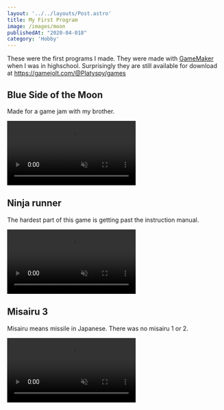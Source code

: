 ```yaml
---
layout: '../../layouts/Post.astro'
title: My First Program
image: /images/moon
publishedAt: "2020-04-018"
category: 'Hobby'
---
```

These were the first programs I made. They were made with [GameMaker](https://gamemaker.io/) when I was in highschool. Surprisingly they are still available for download at https://gamejolt.com/@Platyspy/games

## Blue Side of the Moon
Made for a game jam with my brother.

<video autoplay loop muted>
  <source src="/videos/moon.webm" type="video/webm">
</video>

## Ninja runner
The hardest part of this game is getting past the instruction manual.

<video autoplay loop muted>
  <source src="/videos/ninja.webm" type="video/webm">
</video>

## Misairu 3
Misairu means missile in Japanese. There was no misairu 1 or 2. 

<video autoplay loop muted>
  <source src="/videos/misairu.webm" type="video/webm">
</video>